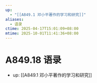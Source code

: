 ```yaml
---
up:
  - "[[A849.1 邓小平著作的学习和研究]]"
aliases:
  - 语录
ctime: 2025-04-17T15:01:09+08:00
mtime: 2025-10-01T11:41:36+08:00
---
```


# A849.18 语录

- up: [[A849.1 邓小平著作的学习和研究]]
